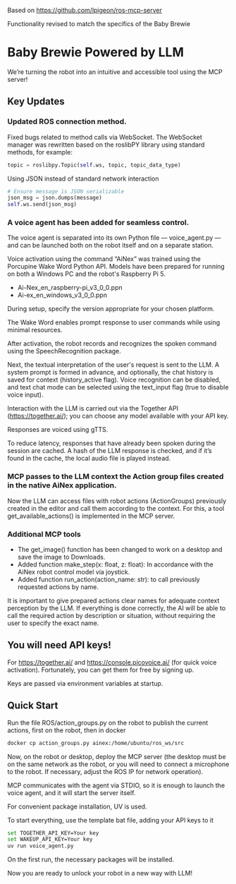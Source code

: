 Based on https://github.com/lpigeon/ros-mcp-server

Functionality revised to match the specifics of the Baby Brewie

# Baby Brewie Powered by LLM

We’re turning the robot into an intuitive and accessible tool using the MCP server!

## Key Updates

### Updated ROS connection method.
Fixed bugs related to method calls via WebSocket.
The WebSocket manager was rewritten based on the roslibPY library using standard methods, for example:
```python
topic = roslibpy.Topic(self.ws, topic, topic_data_type)
```
Using JSON instead of standard network interaction
```python
# Ensure message is JSON serializable
json_msg = json.dumps(message)
self.ws.send(json_msg)
```
### A voice agent has been added for seamless control.
The voice agent is separated into its own Python file — voice_agent.py — and can be launched both on the robot itself and on a separate station.

Voice activation using the command “AiNex” was trained using the Porcupine Wake Word Python API.
Models have been prepared for running on both a Windows PC and the robot's Raspberry Pi 5.
* Ai-Nex_en_raspberry-pi_v3_0_0.ppn
* Ai-ex_en_windows_v3_0_0.ppn

During setup, specify the version appropriate for your chosen platform.

The Wake Word enables prompt response to user commands while using minimal resources.

After activation, the robot records and recognizes the spoken command using the SpeechRecognition package.

Next, the textual interpretation of the user's request is sent to the LLM. A system prompt is formed in advance, and optionally, the chat history is saved for context (history_active flag). Voice recognition can be disabled, and text chat mode can be selected using the text_input flag (true to disable voice input).

Interaction with the LLM is carried out via the Together API (https://together.ai/); you can choose any model available with your API key.

Responses are voiced using gTTS.

To reduce latency, responses that have already been spoken during the session are cached.
A hash of the LLM response is checked, and if it’s found in the cache, the local audio file is played instead.


### MCP passes to the LLM context the Action group files created in the native AiNex application.
Now the LLM can access files with robot actions (ActionGroups) previously created in the editor and call them according to the context. For this, a tool get_available_actions() is implemented in the MCP server.

### Additional MCP tools
* The get_image() function has been changed to work on a desktop and save the image to Downloads.
* Added function make_step(x: float, z: float): In accordance with the AiNex robot control model via joystick.
* Added function run_action(action_name: str): to call previously requested actions by name.

It is important to give prepared actions clear names for adequate context perception by the LLM. If everything is done correctly, the AI will be able to call the required action by description or situation, without requiring the user to specify the exact name.

## You will need API keys!

For https://together.ai/ and https://console.picovoice.ai/ (for quick voice activation). Fortunately, you can get them for free by signing up.

Keys are passed via environment variables at startup.

## Quick Start

Run the file ROS/action_groups.py on the robot to publish the current actions, first on the robot, then in docker

```bash
docker cp action_groups.py ainex:/home/ubuntu/ros_ws/src
```

Now, on the robot or desktop, deploy the MCP server (the desktop must be on the same network as the robot, or you will need to connect a microphone to the robot. If necessary, adjust the ROS IP for network operation).

MCP communicates with the agent via STDIO, so it is enough to launch the voice agent, and it will start the server itself.

For convenient package installation, UV is used.

To start everything, use the template bat file, adding your API keys to it

```bash
set TOGETHER_API_KEY=Your key
set WAKEUP_API_KEY=Your key
uv run voice_agent.py
```

On the first run, the necessary packages will be installed.

Now you are ready to unlock your robot in a new way with LLM!

